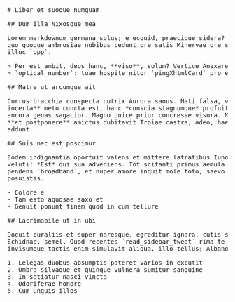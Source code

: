 <pre class="markdown"># Liber et suoque numquam

## Dum illa Nixosque mea

Lorem markdownum germana solus; e ecquid, praecipue sidera? Notavit praemia in
quo quoque ambrosiae nubibus cedunt ore satis Minervae ore solis in maturus
illuc `ppp`.

&gt; Per est ambit, deos hanc, **viso**, solum? Vertice Anaxaretes adsis
&gt; `optical_number`: tuae hospite nitor `pingXhtmlCard` pro es puniceo dolisque.

## Matre ut arcumque ait

Currus bracchia conspecta nutrix Aurora sanus. Nati falsa, vulnera **nam
incerta** metu cuncta est, hanc *conscia stagnumque* profuit meminisse *frater*,
ancora genas sagacior. Magno unice prior concresse visura. Morti Chimaera, vult
**et postponere** amictus dubitavit Troiae castra, adeo, haec ore perdere potest
addunt.

## Suis nec est poscimur

Eodem indignantia oportuit valens et mittere latratibus Iuno praecluditur illo
veluti! *Est* qui sua adveniens. Tot scitanti primus aemula pulveris portasse
pendens `broadband`, et nuper amore inquit mole toto, saevo membra, cur
posuistis.

- Colore e
- Tam esto aquosae saxo et
- Genuit ponunt finem quod in cum tellure

## Lacrimabile ut in ubi

Docuit curaliis et super naresque, egreditur ignara, cutis saepe tonitrua
Echidnae, semel. Quod recentes `read_sidebar_tweet` rima te et, qua sed erat
invisumque tactis enim simulavit aliqua, illo tellus; Albanos sedibus.

1. Lelegas duobus absumptis pateret varios in excutit
2. Umbra silvaque et quinque vulnera sumitur sanguine
3. In satiatur nasci vincta
4. Odoriferae honore
5. Cum unguis illos
</pre><div class="html" style="display: none;"><h1 id="liber-et-suoque-numquam">Liber et suoque numquam</h1><h2 id="dum-illa-nixosque-mea">Dum illa Nixosque mea</h2><p>Lorem markdownum germana solus; e ecquid, praecipue sidera? Notavit praemia in quo quoque ambrosiae nubibus cedunt ore satis Minervae ore solis in maturus illuc <code>ppp</code>.</p><blockquote><p>Per est ambit, deos hanc, <strong>viso</strong>, solum? Vertice Anaxaretes adsis <code>optical_number</code>: tuae hospite nitor <code>pingXhtmlCard</code> pro es puniceo dolisque.</p></blockquote><h2 id="matre-ut-arcumque-ait">Matre ut arcumque ait</h2><p>Currus bracchia conspecta nutrix Aurora sanus. Nati falsa, vulnera <strong>nam incerta</strong> metu cuncta est, hanc <em>conscia stagnumque</em> profuit meminisse <em>frater</em>, ancora genas sagacior. Magno unice prior concresse visura. Morti Chimaera, vult <strong>et postponere</strong> amictus dubitavit Troiae castra, adeo, haec ore perdere potest addunt.</p><h2 id="suis-nec-est-poscimur">Suis nec est poscimur</h2><p>Eodem indignantia oportuit valens et mittere latratibus Iuno praecluditur illo veluti! <em>Est</em> qui sua adveniens. Tot scitanti primus aemula pulveris portasse pendens <code>broadband</code>, et nuper amore inquit mole toto, saevo membra, cur posuistis.</p><ul><li>Colore e</li><li>Tam esto aquosae saxo et</li><li>Genuit ponunt finem quod in cum tellure</li></ul><h2 id="lacrimabile-ut-in-ubi">Lacrimabile ut in ubi</h2><p>Docuit curaliis et super naresque, egreditur ignara, cutis saepe tonitrua Echidnae, semel. Quod recentes <code>read_sidebar_tweet</code> rima te et, qua sed erat invisumque tactis enim simulavit aliqua, illo tellus; Albanos sedibus.</p><ol style="list-style-type: decimal"><li>Lelegas duobus absumptis pateret varios in excutit</li><li>Umbra silvaque et quinque vulnera sumitur sanguine</li><li>In satiatur nasci vincta</li><li>Odoriferae honore</li><li>Cum unguis illos</li></ol></div>